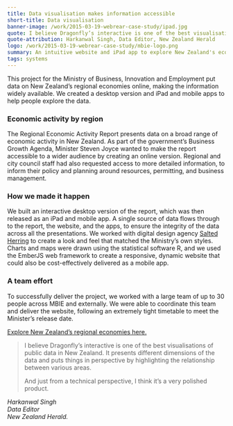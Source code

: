 ```yaml
---
title: Data visualisation makes information accessible
short-title: Data visualisation
banner-image: /work/2015-03-19-webrear-case-study/ipad.jpg
quote: I believe Dragonfly’s interactive is one of the best visualisations of public data in New Zealand.
quote-attribution: Harkanwal Singh, Data Editor, New Zealand Herald
logo: /work/2015-03-19-webrear-case-study/mbie-logo.png
summary: An intuitive website and iPad app to explore New Zealand's economic results.
tags: systems 
---
```


This project for the Ministry of Business, Innovation and Employment put data on New Zealand’s regional
economies online, making the information widely available. We created a desktop version and iPad and mobile apps to help people explore the data. 

<!--more-->

### Economic activity by region
The Regional Economic Activity Report presents data on a broad range of
economic activity in New Zealand. As part of the government’s Business Growth Agenda, 
Minister Steven Joyce 
wanted to make the report accessible to a wider audience by creating an 
online version.  Regional and city council staff had also requested access to more detailed 
information, 
to inform their policy and planning around resources, permitting, and business management.

### How we made it happen  
We built an interactive desktop version of the report, which was
then released as an iPad and mobile app. A single source of data flows through to the report,
the website, and the apps, to ensure the integrity of the data across all the
presentations. We worked with digital design agency [Salted Herring](http://www.saltedherring.com) to create a look and feel that
matched the Ministry’s own styles. Charts and maps were drawn using the statistical software R, and we used the EmberJS
web framework to create a responsive, dynamic website that could also be cost-effectively delivered as a
mobile app.

### A team effort

To successfully deliver the project, we worked with a large team of up to 30 people across MBIE and 
externally. We were able to coordinate this team and deliver the website, following an 
extremely tight timetable to meet 
the Minister’s release date. 

[Explore New Zealand’s regional economies here.](http://www.mbie.govt.nz/info-services/business/business-growth-agenda/regions)


> I believe Dragonfly’s interactive is one of the best visualisations of 
> public data in New Zealand. 
> It presents different dimensions of the data and puts things in perspective by 
> highlighting the relationship between various areas. 
> 
> And just from a technical perspective, I think it’s a very polished product.

<cite>Harkanwal Singh<br />
Data Editor<br />
New Zealand Herald.</cite>


